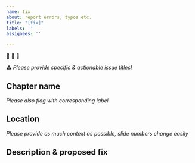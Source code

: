 ```yaml
---
name: fix
about: report errors, typos etc.
title: "[fix]"
labels: ''
assignees: ''

---
```


:bug: :bug: :bug:

:warning: *Please provide specific & actionable issue titles!*

## Chapter name
*Please also flag with corresponding label*

## Location 
*Please provide as much context as possible, slide numbers change easily*

## Description & proposed fix
